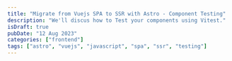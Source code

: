 ```yaml
---
title: "Migrate from Vuejs SPA to SSR with Astro - Component Testing"
description: "We'll discus how to Test your components using Vitest."
isDraft: true
pubDate: "12 Aug 2023"
categories: ["frontend"]
tags: ["astro", "vuejs", "javascript", "spa", "ssr", "testing"]
---
```

